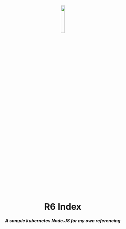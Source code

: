 <div align="center">
<img src="https://imgur.com/xPygSgY.png" align="center" width="15%" alt="">

# R6 Index

**_A sample kubernetes Node.JS for my own referencing_**

</div>
